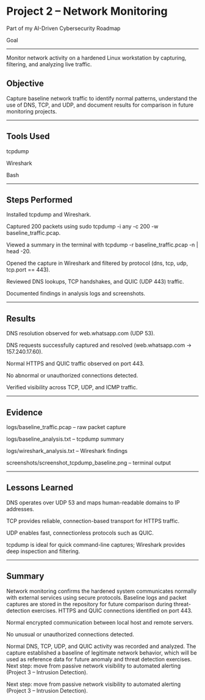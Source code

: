 # Project 2 – Network Monitoring

Part of my AI-Driven Cybersecurity Roadmap

Goal

---


Monitor network activity on a hardened Linux workstation by capturing, filtering, and analyzing live traffic.

## Objective

Capture baseline network traffic to identify normal patterns, understand the use of DNS, TCP, and UDP, and document results for comparison in future monitoring projects.

---


## Tools Used

tcpdump

Wireshark

Bash

---


## Steps Performed

Installed tcpdump and Wireshark.

Captured 200 packets using sudo tcpdump -i any -c 200 -w baseline_traffic.pcap.

Viewed a summary in the terminal with tcpdump -r baseline_traffic.pcap -n | head -20.

Opened the capture in Wireshark and filtered by protocol (dns, tcp, udp, tcp.port == 443).

Reviewed DNS lookups, TCP handshakes, and QUIC (UDP 443) traffic.

Documented findings in analysis logs and screenshots.

---


## Results

DNS resolution observed for web.whatsapp.com (UDP 53).

DNS requests successfully captured and resolved (web.whatsapp.com → 157.240.17.60).

Normal HTTPS and QUIC traffic observed on port 443.

No abnormal or unauthorized connections detected.

Verified visibility across TCP, UDP, and ICMP traffic.


---

## Evidence

logs/baseline_traffic.pcap – raw packet capture

logs/baseline_analysis.txt – tcpdump summary

logs/wireshark_analysis.txt – Wireshark findings

screenshots/screenshot_tcpdump_baseline.png – terminal output


---

## Lessons Learned

DNS operates over UDP 53 and maps human-readable domains to IP addresses.

TCP provides reliable, connection-based transport for HTTPS traffic.

UDP enables fast, connectionless protocols such as QUIC.

tcpdump is ideal for quick command-line captures; Wireshark provides deep inspection and filtering.

---


## Summary

Network monitoring confirms the hardened system communicates normally with external services using secure protocols.
Baseline logs and packet captures are stored in the repository for future comparison during threat-detection exercises.
HTTPS and QUIC connections identified on port 443.

Normal encrypted communication between local host and remote servers.

No unusual or unauthorized connections detected.

Normal DNS, TCP, UDP, and QUIC activity was recorded and analyzed.
The capture established a baseline of legitimate network behavior, which will be used as reference data for future anomaly and threat detection exercises.
Next step: move from passive network visibility to automated alerting (Project 3 – Intrusion Detection).

Next step: move from passive network visibility to automated alerting (Project 3 – Intrusion Detection).
